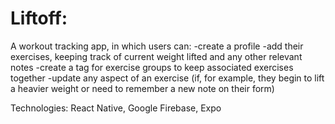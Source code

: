 Liftoff:
======

A workout tracking app, in which users can:
-create a profile 
-add their exercises, keeping track of current weight lifted and any other relevant notes
-create a tag for exercise groups to keep associated exercises together
-update any aspect of an exercise (if, for example, they begin to lift a heavier weight or need to remember a new note on their form)

Technologies: React Native, Google Firebase, Expo